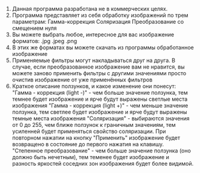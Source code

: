 1) Данная программа разработана не в коммерческих целях.
2) Программа представляет из себя обработку изображений по трем параметрам:
    Гамма-коррекция
    Соляризация
    Преобразование со смещением нуля
3) Вы можете выбрать любое, интересное для вас изображение форматов:
    .jpg
    .jpeg
    .png
4) В этих же форматах вы можете скачать из программы обработанное изображение
5) Применяемые фильтры могут накладываться друг на друга. В случае, если преобразованное
    изображение вам не нравится, вы можете заново применить фильтры с другими значениями
    просто очистив изображение от уже применённых фильтров 
6) Краткое описание ползунков, и какое изменение они понесут:
    "Гамма - коррекция (light -)" - чем больше значение ползунка, тем темнее будет изображение
    и ярче будут выражены светлые места изображения 
    "Гамма - коррекция (light +)" - чем меньше значение ползунка, тем светлее будет изображение
    и ярче будут выражены темные места изображения 
    "Соляризация" - выбираются значения от 0 до 255, чем ближе ползунок к граничным значениям,
    тем усиленней будет применяться свойство соляризации. При повторном нажатии на кнопку "Применить"
    изображение будет возвращено в состояние до первого нажатия на клавишу.
    "Степенное преобразование" - чем больше значение ползунка (оно должно быть нечетным), 
    тем теменее будет изображение и разность яркостей соседних зон изображения будет более
    видимой.
    
